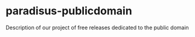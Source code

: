 # paradisus-publicdomain
Description of our project of free releases dedicated to the public domain
